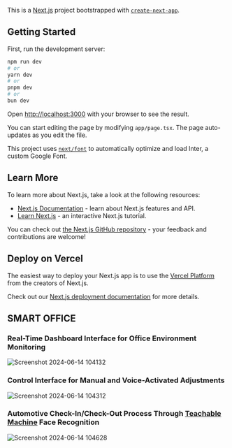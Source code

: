 This is a [Next.js](https://nextjs.org/) project bootstrapped with [`create-next-app`](https://github.com/vercel/next.js/tree/canary/packages/create-next-app).

## Getting Started

First, run the development server:

```bash
npm run dev
# or
yarn dev
# or
pnpm dev
# or
bun dev
```

Open [http://localhost:3000](http://localhost:3000) with your browser to see the result.

You can start editing the page by modifying `app/page.tsx`. The page auto-updates as you edit the file.

This project uses [`next/font`](https://nextjs.org/docs/basic-features/font-optimization) to automatically optimize and load Inter, a custom Google Font.

## Learn More

To learn more about Next.js, take a look at the following resources:

- [Next.js Documentation](https://nextjs.org/docs) - learn about Next.js features and API.
- [Learn Next.js](https://nextjs.org/learn) - an interactive Next.js tutorial.

You can check out [the Next.js GitHub repository](https://github.com/vercel/next.js/) - your feedback and contributions are welcome!

## Deploy on Vercel

The easiest way to deploy your Next.js app is to use the [Vercel Platform](https://vercel.com/new?utm_medium=default-template&filter=next.js&utm_source=create-next-app&utm_campaign=create-next-app-readme) from the creators of Next.js.

Check out our [Next.js deployment documentation](https://nextjs.org/docs/deployment) for more details.

## SMART OFFICE

### Real-Time Dashboard Interface for Office Environment Monitoring
![Screenshot 2024-06-14 104132](https://github.com/vnlvi2k3/YOLOHOME-SmartOffice/assets/139733764/3a1a7ab8-30d8-4ced-932c-e74d123fae53)

### Control Interface for Manual and Voice-Activated Adjustments
![Screenshot 2024-06-14 104312](https://github.com/vnlvi2k3/YOLOHOME-SmartOffice/assets/139733764/9d5fc029-9a40-4ca6-a520-7bd643eafd7f)

### Automotive Check-In/Check-Out Process Through [Teachable Machine](https://teachablemachine.withgoogle.com/) Face Recognition
![Screenshot 2024-06-14 104628](https://github.com/vnlvi2k3/YOLOHOME-SmartOffice/assets/139733764/8e253b95-2be4-4a6c-b569-f20a3c1a4db6)





